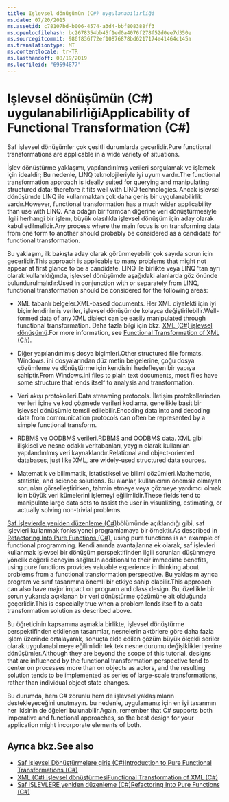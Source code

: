 ```yaml
---
title: Işlevsel dönüşümün (C#) uygulanabilirliği
ms.date: 07/20/2015
ms.assetid: c78107bd-b006-4574-a3d4-bbf808388ff3
ms.openlocfilehash: bc2678354bb45f1ed0a4076f278f52d0ee7d350e
ms.sourcegitcommit: 986f836f72ef10876878bd6217174e41464c145a
ms.translationtype: MT
ms.contentlocale: tr-TR
ms.lasthandoff: 08/19/2019
ms.locfileid: "69594877"
---
```

# <a name="applicability-of-functional-transformation-c"></a><span data-ttu-id="0cb4a-102">Işlevsel dönüşümün (C#) uygulanabilirliği</span><span class="sxs-lookup"><span data-stu-id="0cb4a-102">Applicability of Functional Transformation (C#)</span></span>
<span data-ttu-id="0cb4a-103">Saf işlevsel dönüşümler çok çeşitli durumlarda geçerlidir.</span><span class="sxs-lookup"><span data-stu-id="0cb4a-103">Pure functional transformations are applicable in a wide variety of situations.</span></span>  
  
 <span data-ttu-id="0cb4a-104">İşlev dönüştürme yaklaşımı, yapılandırılmış verileri sorgulamak ve işlemek için idealdir; Bu nedenle, LINQ teknolojileriyle iyi uyum vardır.</span><span class="sxs-lookup"><span data-stu-id="0cb4a-104">The functional transformation approach is ideally suited for querying and manipulating structured data; therefore it fits well with LINQ technologies.</span></span> <span data-ttu-id="0cb4a-105">Ancak işlevsel dönüşümde LINQ ile kullanmaktan çok daha geniş bir uygulanabilirlik vardır.</span><span class="sxs-lookup"><span data-stu-id="0cb4a-105">However, functional transformation has a much wider applicability than use with LINQ.</span></span> <span data-ttu-id="0cb4a-106">Ana odağın bir formdan diğerine veri dönüştürmesiyle ilgili herhangi bir işlem, büyük olasılıkla işlevsel dönüşüm için aday olarak kabul edilmelidir.</span><span class="sxs-lookup"><span data-stu-id="0cb4a-106">Any process where the main focus is on transforming data from one form to another should probably be considered as a candidate for functional transformation.</span></span>  
  
 <span data-ttu-id="0cb4a-107">Bu yaklaşım, ilk bakışta aday olarak görünmeyebilir çok sayıda sorun için geçerlidir.</span><span class="sxs-lookup"><span data-stu-id="0cb4a-107">This approach is applicable to many problems that might not appear at first glance to be a candidate.</span></span> <span data-ttu-id="0cb4a-108">LINQ ile birlikte veya LINQ 'tan ayrı olarak kullanıldığında, işlevsel dönüşümde aşağıdaki alanlarda göz önünde bulundurulmalıdır:</span><span class="sxs-lookup"><span data-stu-id="0cb4a-108">Used in conjunction with or separately from LINQ, functional transformation should be considered for the following areas:</span></span>  
  
- <span data-ttu-id="0cb4a-109">XML tabanlı belgeler.</span><span class="sxs-lookup"><span data-stu-id="0cb4a-109">XML-based documents.</span></span> <span data-ttu-id="0cb4a-110">Her XML diyalekti için iyi biçimlendirilmiş veriler, işlevsel dönüşümde kolayca değiştirilebilir.</span><span class="sxs-lookup"><span data-stu-id="0cb4a-110">Well-formed data of any XML dialect can be easily manipulated through functional transformation.</span></span> <span data-ttu-id="0cb4a-111">Daha fazla bilgi için bkz. [XML (C#) işlevsel dönüşümü](./functional-transformation-of-xml.md).</span><span class="sxs-lookup"><span data-stu-id="0cb4a-111">For more information, see [Functional Transformation of XML (C#)](./functional-transformation-of-xml.md).</span></span>  
  
- <span data-ttu-id="0cb4a-112">Diğer yapılandırılmış dosya biçimleri.</span><span class="sxs-lookup"><span data-stu-id="0cb4a-112">Other structured file formats.</span></span> <span data-ttu-id="0cb4a-113">Windows. ini dosyalarından düz metin belgelerine, çoğu dosya çözümleme ve dönüştürme için kendisini hedefleyen bir yapıya sahiptir.</span><span class="sxs-lookup"><span data-stu-id="0cb4a-113">From Windows.ini files to plain text documents, most files have some structure that lends itself to analysis and transformation.</span></span>  
  
- <span data-ttu-id="0cb4a-114">Veri akışı protokolleri.</span><span class="sxs-lookup"><span data-stu-id="0cb4a-114">Data streaming protocols.</span></span> <span data-ttu-id="0cb4a-115">İletişim protokollerinden verileri içine ve kod çözmede verileri kodlama, genellikle basit bir işlevsel dönüşümle temsil edilebilir.</span><span class="sxs-lookup"><span data-stu-id="0cb4a-115">Encoding data into and decoding data from communication protocols can often be represented by a simple functional transform.</span></span>  
  
- <span data-ttu-id="0cb4a-116">RDBMS ve OODBMS verileri.</span><span class="sxs-lookup"><span data-stu-id="0cb4a-116">RDBMS and OODBMS data.</span></span> <span data-ttu-id="0cb4a-117">XML gibi ilişkisel ve nesne odaklı veritabanları, yaygın olarak kullanılan yapılandırılmış veri kaynaklarıdır.</span><span class="sxs-lookup"><span data-stu-id="0cb4a-117">Relational and object-oriented databases, just like XML, are widely-used structured data sources.</span></span>  
  
- <span data-ttu-id="0cb4a-118">Matematik ve bilimmatik, istatistiksel ve bilimi çözümleri.</span><span class="sxs-lookup"><span data-stu-id="0cb4a-118">Mathematic, statistic, and science solutions.</span></span> <span data-ttu-id="0cb4a-119">Bu alanlar, kullanıcının önemsiz olmayan sorunları görselleştirirken, tahmin etmeye veya çözmeye yardımcı olmak için büyük veri kümelerini işlemeyi eğilimlidir.</span><span class="sxs-lookup"><span data-stu-id="0cb4a-119">These fields tend to manipulate large data sets to assist the user in visualizing, estimating, or actually solving non-trivial problems.</span></span>  
  
 <span data-ttu-id="0cb4a-120">[Saf işlevlerde yeniden düzenleme (C#)](./refactoring-into-pure-functions.md)bölümünde açıklandığı gibi, saf işlevleri kullanmak fonksiyonel programlamaya bir örnektir.</span><span class="sxs-lookup"><span data-stu-id="0cb4a-120">As described in [Refactoring Into Pure Functions (C#)](./refactoring-into-pure-functions.md), using pure functions is an example of functional programming.</span></span> <span data-ttu-id="0cb4a-121">Kendi anında avantajlarına ek olarak, saf işlevleri kullanmak işlevsel bir dönüşüm perspektifinden ilgili sorunları düşünmeye yönelik değerli deneyim sağlar.</span><span class="sxs-lookup"><span data-stu-id="0cb4a-121">In additional to their immediate benefits, using pure functions provides valuable experience in thinking about problems from a functional transformation perspective.</span></span> <span data-ttu-id="0cb4a-122">Bu yaklaşım ayrıca program ve sınıf tasarımına önemli bir etkiye sahip olabilir.</span><span class="sxs-lookup"><span data-stu-id="0cb4a-122">This approach can also have major impact on program and class design.</span></span> <span data-ttu-id="0cb4a-123">Bu, özellikle bir sorun yukarıda açıklanan bir veri dönüştürme çözümüne ait olduğunda geçerlidir.</span><span class="sxs-lookup"><span data-stu-id="0cb4a-123">This is especially true when a problem lends itself to a data transformation solution as described above.</span></span>  
  
 <span data-ttu-id="0cb4a-124">Bu öğreticinin kapsamına aşmakla birlikte, işlevsel dönüştürme perspektifinden etkilenen tasarımlar, nesnelerin aktörlere göre daha fazla işlem üzerinde ortalayarak, sonuçta elde edilen çözüm büyük ölçekli seriler olarak uygulanabilmeye eğilimlidir tek tek nesne durumu değişiklikleri yerine dönüşümler.</span><span class="sxs-lookup"><span data-stu-id="0cb4a-124">Although they are beyond the scope of this tutorial, designs that are influenced by the functional transformation perspective tend to center on processes more than on objects as actors, and the resulting solution tends to be implemented as series of large-scale transformations, rather than individual object state changes.</span></span>  
  
 <span data-ttu-id="0cb4a-125">Bu durumda, hem C# zorunlu hem de işlevsel yaklaşımların destekleyeceğini unutmayın. bu nedenle, uygulamanız için en iyi tasarımın her ikisinin de öğeleri bulunabilir.</span><span class="sxs-lookup"><span data-stu-id="0cb4a-125">Again, remember that C# supports both imperative and functional approaches, so the best design for your application might incorporate elements of both.</span></span>  
  
## <a name="see-also"></a><span data-ttu-id="0cb4a-126">Ayrıca bkz.</span><span class="sxs-lookup"><span data-stu-id="0cb4a-126">See also</span></span>

- [<span data-ttu-id="0cb4a-127">Saf Işlevsel Dönüştürmelere giriş (C#)</span><span class="sxs-lookup"><span data-stu-id="0cb4a-127">Introduction to Pure Functional Transformations (C#)</span></span>](./introduction-to-pure-functional-transformations.md)
- [<span data-ttu-id="0cb4a-128">XML (C#) işlevsel dönüştürmesi</span><span class="sxs-lookup"><span data-stu-id="0cb4a-128">Functional Transformation of XML (C#)</span></span>](./functional-transformation-of-xml.md)
- [<span data-ttu-id="0cb4a-129">Saf IŞLEVLERE yeniden düzenleme (C#)</span><span class="sxs-lookup"><span data-stu-id="0cb4a-129">Refactoring Into Pure Functions (C#)</span></span>](./refactoring-into-pure-functions.md)
